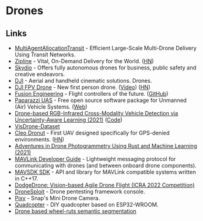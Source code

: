 # Drones

## Links

- [MultiAgentAllocationTransit](https://github.com/sisl/MultiAgentAllocationTransit.jl) - Efficient Large-Scale Multi-Drone Delivery Using Transit Networks.
- [Zipline](https://flyzipline.com/) - Vital, On-Demand Delivery for the World. ([HN](https://news.ycombinator.com/item?id=23445906))
- [Skydio](https://www.skydio.com/) - Offers fully autonomous drones for business, public safety and creative endeavors.
- [DJI](https://www.dji.com/) - Aerial and handheld cinematic solutions. Drones.
- [DJI FPV Drone](https://www.dji.com/nl/dji-fpv) - New first person drone. ([Video](https://www.youtube.com/watch?v=LVoPGlNvHhw)) ([HN](https://news.ycombinator.com/item?id=26325090))
- [Fusion Engineering](https://fusion.engineering/) - Flight controllers of the future. ([GitHub](https://github.com/fusion-engineering))
- [Paparazzi UAS](https://github.com/paparazzi/paparazzi) - Free open source software package for Unmanned (Air) Vehicle Systems. ([Web](https://wiki.paparazziuav.org/wiki/Main_Page))
- [Drone-based RGB-Infrared Cross-Modality Vehicle Detection via Uncertainty-Aware Learning (2021)](https://arxiv.org/abs/2003.02437) ([Code](https://github.com/VisDrone/DroneVehicle))
- [VisDrone-Dataset](https://github.com/VisDrone/VisDrone-Dataset)
- [Cleo Dronut](https://cleorobotics.com/product/) - First UAV designed specifically for GPS-denied environments. ([HN](https://news.ycombinator.com/item?id=29341005))
- [Adventures in Drone Photogrammetry Using Rust and Machine Learning (2021)](http://cmoran.xyz/writing/adventures_in_photogrammetry)
- [MAVLink Developer Guide](https://mavlink.io/en/) - Lightweight messaging protocol for communicating with drones (and between onboard drone components).
- [MAVSDK SDK](https://github.com/mavlink/MAVSDK) - API and library for MAVLink compatible systems written in C++17.
- [DodgeDrone: Vision-based Agile Drone Flight (ICRA 2022 Competition)](https://github.com/uzh-rpg/agile_flight)
- [DroneSploit](https://github.com/dhondta/dronesploit) - Drone pentesting framework console.
- [Pixy](https://pixy.com/) - Snap's Mini Drone Camera.
- [Quadcopter](https://github.com/arnaudhe/quadcopter) - DIY quadcopter based on ESP32-WROOM.
- [Drone based wheel-ruts semantic segmentation](https://github.com/SmartForest-no/wheelRuts_semanticSegmentation)
